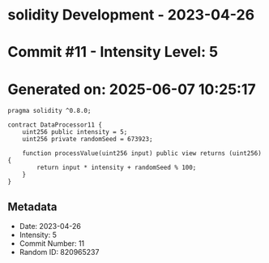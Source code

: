 ﻿# solidity Development - 2023-04-26
# Commit #11 - Intensity Level: 5
# Generated on: 2025-06-07 10:25:17
```solidity
pragma solidity ^0.8.0;

contract DataProcessor11 {
    uint256 public intensity = 5;
    uint256 private randomSeed = 673923;

    function processValue(uint256 input) public view returns (uint256) {
        return input * intensity + randomSeed % 100;
    }
}
```
## Metadata
- Date: 2023-04-26
- Intensity: 5
- Commit Number: 11
- Random ID: 820965237
